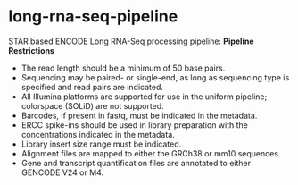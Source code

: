 # long-rna-seq-pipeline
STAR based ENCODE Long RNA-Seq processing pipeline: **Pipeline Restrictions**

* The read length should be a minimum of 50 base pairs.
* Sequencing may be paired- or single-end, as long as sequencing type is specified and read pairs are indicated.
* All Illumina platforms are supported for use in the uniform pipeline; colorspace (SOLiD) are not supported.
* Barcodes, if present in fastq, must be indicated in the metadata.
* ERCC spike-ins should be used in library preparation with the concentrations indicated in the metadata. 
* Library insert size range must be indicated. 
* Alignment files are mapped to either the GRCh38 or mm10 sequences.
* Gene and transcript quantification files are annotated to either GENCODE V24 or M4.

